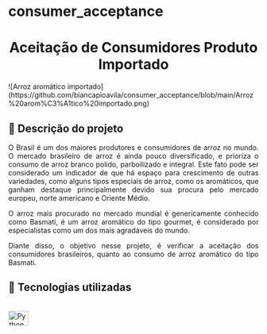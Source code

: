 
# consumer_acceptance

<h1 align = "center" > Aceitação de Consumidores Produto Importado </h1>
![Arroz aromático importado](https://github.com/biancapioavila/consumer_acceptance/blob/main/Arroz%20arom%C3%A1tico%20importado.png)

## :small_blue_diamond: Descrição do projeto 

<p align="justify">
  O Brasil é um dos maiores produtores e consumidores de arroz no mundo. O mercado brasileiro de arroz é ainda pouco diversificado, e prioriza o consumo de arroz branco polido, parboilizado e integral. Este fato pode ser considerado um indicador de que há espaço para crescimento de outras variedades, como alguns tipos especiais de arroz, como os aromáticos, que ganham destaque principalmente devido sua procura pelo mercado europeu, norte americano e Oriente Médio.
</p>
<p align="justify">
  O arroz mais procurado no mercado mundial é genericamente conhecido como Basmati, é um arroz aromático do tipo gourmet, é considerado por especialistas como um dos mais agradáveis do mundo.  
</p>
<p align="justify">
  Diante disso, o objetivo nesse projeto, é verificar a aceitação dos consumidores brasileiros, quanto ao consumo de arroz aromático do tipo Basmati.
</p>

## :small_blue_diamond: Tecnologias utilizadas

<div style="display: inline_block"><br>
    <img align= "center" alt="Python" height="30" width="40" src="https://cdn.jsdelivr.net/gh/devicons/devicon/icons/python/python-original.svg">
